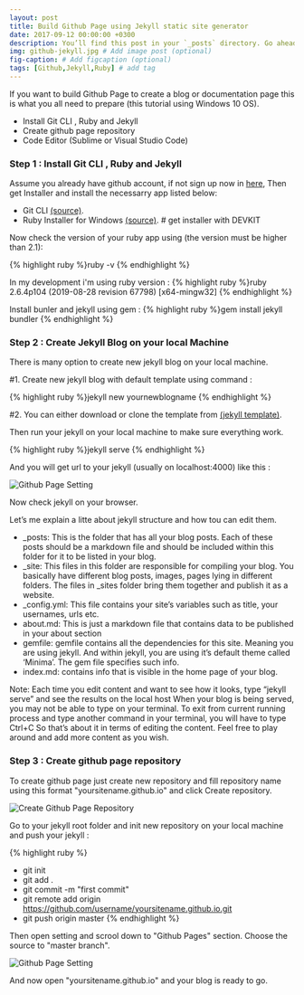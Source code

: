 ```yaml
---
layout: post
title: Build Github Page using Jekyll static site generator
date: 2017-09-12 00:00:00 +0300
description: You’ll find this post in your `_posts` directory. Go ahead and edit it and re-build the site to see your changes. # Add post description (optional)
img: github-jekyll.jpg # Add image post (optional)
fig-caption: # Add figcaption (optional)
tags: [Github,Jekyll,Ruby] # add tag
---
```


If you want to build Github Page to create a blog or documentation page this is what you all need to prepare (this tutorial using Windows 10 OS).
* Install Git CLI , Ruby and Jekyll
* Create github page repository
* Code Editor (Sublime or Visual Studio Code)

### Step 1 : Install Git CLI , Ruby and Jekyll

Assume you already have github account, if not sign up now in [here](http://github.com), Then get Installer and install the necessarry app listed below:
* Git CLI [(source)](https://git-scm.com/downloads).
* Ruby Installer for Windows [(source)](https://rubyinstaller.org/downloads/). # get installer with DEVKIT

Now check the version of your ruby app using (the version must be higher than 2.1):

{% highlight ruby %}ruby -v {% endhighlight %}

In my development i'm using ruby version :
{% highlight ruby %}ruby 2.6.4p104 (2019-08-28 revision 67798) [x64-mingw32] {% endhighlight %}

Install bunler and jekyll using gem :
{% highlight ruby %}gem install jekyll bundler {% endhighlight %}

### Step 2 : Create Jekyll Blog on your local Machine

There is many option to create new jekyll blog on your local machine.

#1. Create new jekyll blog with default template using command :

{% highlight ruby %}jekyll new yournewblogname {% endhighlight %}

#2. You can either download or clone the template from [(jekyll template)](https://jekyllthemes.io/).

Then run your jekyll on your local machine to make sure everything work.

{% highlight ruby %}jekyll serve {% endhighlight %}

And you will get url to your jekyll (usually on localhost:4000) like this :

![Github Page Setting]({{site.baseurl}}/assets/img/github_page/jekyll-serve.jpg)

Now check jekyll on your browser.

Let’s me explain a litte about jekyll structure and how tou can edit them.

* _posts: This is the folder that has all your blog posts. Each of these posts should be a markdown file and should be included within this folder for it to be listed in your blog.
* _site: This files in this folder are responsible for compiling your blog. You basically have different blog posts, images, pages lying in different folders. The files in _sites folder bring them together and publish it as a website.
* _config.yml: This file contains your site’s variables such as title, your usernames, urls etc.
* about.md: This is just a markdown file that contains data to be published in your about section
* gemfile: gemfile contains all the dependencies for this site. Meaning you are using jekyll. And within jekyll, you are using it’s default theme called ‘Minima’. The gem file specifies such info.
* index.md: contains info that is visible in the home page of your blog.

Note:
Each time you edit content and want to see how it looks, type “jekyll serve” and see the results on the local host
When your blog is being served, you may not be able to type on your terminal. To exit from current running process and type another command in your terminal, you will have to type Ctrl+C
So that’s about it in terms of editing the content. Feel free to play around and add more content as you wish.

### Step 3 : Create github page repository

To create github page just create new repository and fill repository name using this format "yoursitename.github.io" and click Create repository.

![Create Github Page Repository]({{site.baseurl}}/assets/img/github_page/create-repo.jpg)

Go to your jekyll root folder and init new repository on your local machine and push your jekyll :

{% highlight ruby %}
* git init
* git add .
* git commit -m "first commit"
* git remote add origin https://github.com/username/yoursitename.github.io.git
* git push origin master
{% endhighlight %}

Then open setting and scrool down to "Github Pages" section. Choose the source to "master branch".

![Github Page Setting]({{site.baseurl}}/assets/img/github_page/github-pages-setting.jpg)

And now open "yoursitename.github.io" and your blog is ready to go.
